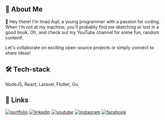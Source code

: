 
## 🚀 About Me
👋 Hey there! I’m Imad Aqil, a young programmer with a passion for coding. When I’m not at my machine, you’ll probably find me sketching or lost in a good book. Oh, and check out my YouTube channel for some fun, random content!.

Let's collaborate on exciting open-source projects or simply connect to share ideas!


## 🛠 Tech-stack
NodeJS, React, Laravel, Flutter, Go.


## 🔗 Links
[![portfolio](https://img.shields.io/badge/portfolio-navy?style=for-the-badge&logo=ko-fi&logoColor=white)](https://portfolioaeshoku.vercel.app/)
[![linkedin](https://img.shields.io/badge/linkedin-0A66C2?style=for-the-badge&logo=linkedin&logoColor=white)](https://www.linkedin.com/in/imadaqilmj/)
[![youtube](https://img.shields.io/badge/youtube-red?style=for-the-badge&logo=youtube&logoColor=white)](https://www.youtube.com/@imaqil.mj)
[![instagram](https://img.shields.io/badge/instagram-E1306C?style=for-the-badge&logo=instagram&logoColor=white)](https://www.instagram.com/imaqilmj/)
[![facebook](https://img.shields.io/badge/facebook-1877F2?style=for-the-badge&logo=facebook&logoColor=white)](https://www.facebook.com/why.aslam/)

